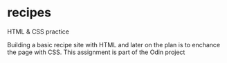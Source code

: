 # recipes
HTML &amp; CSS practice

Building a basic recipe site with HTML and later on the plan is to enchance the page with CSS. This assignment is part of the Odin project
